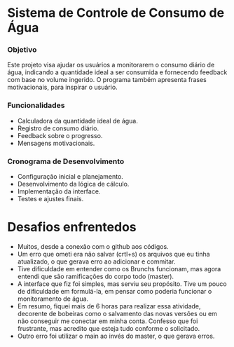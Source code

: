 # Sistema de Controle de Consumo de Água

### Objetivo
Este projeto visa ajudar os usuários a monitorarem o consumo diário de água, indicando a quantidade ideal a ser consumida e fornecendo feedback com base no volume ingerido. O programa também apresenta frases motivacionais, para inspirar o usuário.

### Funcionalidades
- Calculadora da quantidade ideal de água.
- Registro de consumo diário.
- Feedback sobre o progresso.
- Mensagens motivacionais.

### Cronograma de Desenvolvimento
- Configuração inicial e planejamento.
- Desenvolvimento da lógica de cálculo.
- Implementação da interface.
- Testes e ajustes finais.

# Desafios enfrentedos
- Muitos, desde a conexão com o github aos códigos. 
- Um erro que ometi era não salvar (crtl+s) os arquivos que eu tinha atualizado, o que gerava erro ao adicionar e commitar.
- Tive dificuldade em entender como os Brunchs funcionam, mas agora entendi que são ramificações do corpo todo (master).
- A interface que fiz foi simples, mas serviu seu propósito. Tive um pouco de dificuldade em formulá-la, em pensar como poderia funcionar o monitoramento de água.
- Em resumo, fiquei mais de 6 horas para realizar essa atividade, decorente de bobeiras como o salvamento das novas versões ou em não conseguir me conectar em minha conta. Confesso que foi frustrante, mas acredito que esteja tudo conforme o solicitado.
- Outro erro foi utilizar o main ao invés do master, o que gerava erros.